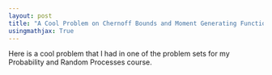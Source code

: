```yaml
---
layout: post
title: "A Cool Problem on Chernoff Bounds and Moment Generating Functions"
usingmathjax: True
---
```


Here is a cool problem that I had in one of the problem sets for my Probability and Random Processes course. 


